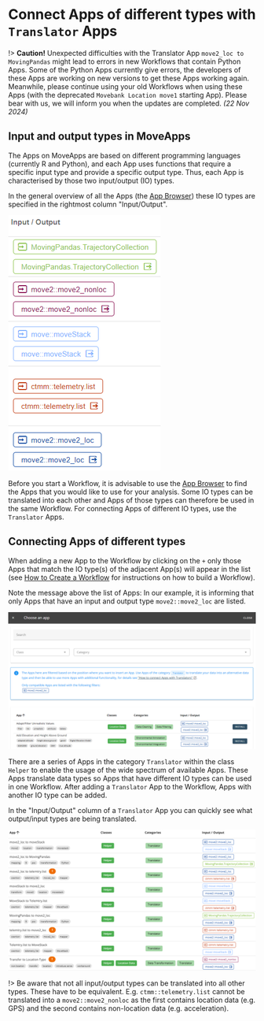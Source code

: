 # Connect Apps of different types with `Translator` Apps

!\>  **Caution!**  Unexpected difficulties with the Translator App `move2_loc to MovingPandas` might lead to errors in new Workflows that contain Python Apps. Some of the Python Apps currently give errors, the developers of these Apps are working on new versions to get these Apps working again. Meanwhile, please continue using your old Workflows when using these Apps (with the deprecated `Movebank Location move1` starting App). Please bear with us, we will inform you when the updates are completed. *(22 Nov 2024)*

## Input and output types in MoveApps

The Apps on MoveApps are based on different programming languages (currently R and Python), and each App uses functions that require a specific input type and provide a specific output type. Thus, each App is characterised by those two input/output (IO) types.

In the general overview of all the Apps (the [App Browser](https://www.moveapps.org/apps/browser ':ignore')) these IO types are specified in the rightmost column "Input/Output".

<kbd>![](files/Input_Output.png ':size=200x')</kbd>

Before you start a Workflow, it is advisable to use the [App Browser](https://www.moveapps.org/apps/browser ':ignore') to find the Apps that you would like to use for your analysis. Some IO types can be translated into each other and Apps of those types can therefore be used in the same Workflow. For connecting Apps of different IO types, use the `Translator` Apps.

## Connecting Apps of different types

When adding a new App to the Workflow by clicking on the `+` only those Apps that match the IO type(s) of the adjacent App(s) will appear in the list (see [How to Create a Workflow](create_workflow.md) for instructions on how to build a Workflow).

Note the message above the list of Apps: In our example, it is informing that only Apps that have an input and output type `move2::move2_loc` are listed. 

<kbd>![](files/FilteredApps_WF.png ':size=1000x')</kbd>

There are a series of Apps in the category `Translator` within the class `Helper` to enable the usage of the wide spectrum of available Apps. These Apps translate data types so Apps that have different IO types can be used in one Workflow. After adding a `Translator` App to the Workflow, Apps with another IO type can be added.

In the "Input/Output" column of a `Translator` App you can quickly see what output/input types are being translated.

<kbd>![](files/TranslatorExample.png ':size=1000x')</kbd>

!\> Be aware that not all input/output types can be translated into all other types. These have to be equivalent. E.g. `ctmm::telemetry.list` cannot be translated into a `move2::move2_nonloc` as the first contains location data (e.g. GPS) and the second contains non-location data (e.g. acceleration).

